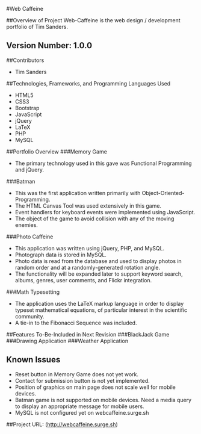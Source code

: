 #Web Caffeine

##Overview of Project
Web-Caffeine is the web design / development portfolio of Tim Sanders.

## Version Number:  1.0.0

##Contributors
*    Tim Sanders

##Technologies, Frameworks, and Programming Languages Used
*    HTML5
*    CSS3
*    Bootstrap
*    JavaScript
*    jQuery
*    LaTeX
*    PHP
*    MySQL

##Portfolio Overview
###Memory Game
*    The primary technology used in this gave was Functional Programming and jQuery.

###Batman
*    This was the first application written primarily with Object-Oriented-Programming.
*    The HTML Canvas Tool was used extensively in this game.
*    Event handlers for keyboard events were implemented using JavaScript.
*    The object of the game to avoid collision with any of the moving enemies.  

###Photo Caffeine
*    This application was written using jQuery, PHP, and MySQL.
*    Photograph data is stored in MySQL.
*    Photo data is read from the database and used to display photos in random order and at a randomly-generated rotation angle.
*    The functionality will be expanded later to support keyword search, albums, genres, user comments, and Flickr integration.

###Math Typesetting
*    The application uses the LaTeX markup language in order to display typeset mathematical equations, of particular interest in the scientific community.
*    A tie-in to the Fibonacci Sequence was included.

##Features To-Be-Included in Next Revision
###BlackJack Game
###Drawing Application
###Weather Application

## Known Issues
*    Reset button in Memory Game does not yet work.
*    Contact for submission button is not yet implemented.
*    Position of graphics on main page does not scale well for mobile devices.
*    Batman game is not supported on mobile devices.  Need a media query to display an appropriate message for mobile users.
*    MySQL is not configured yet on webcaffeine.surge.sh

##Project URL: (http://webcaffeine.surge.sh)
